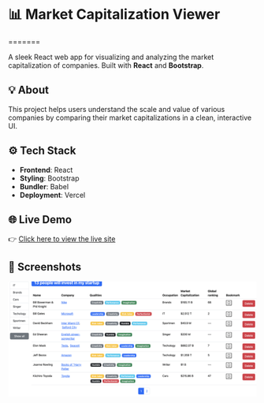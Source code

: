 # 📊 Market Capitalization Viewer

=======

A sleek React web app for visualizing and analyzing the market capitalization of companies. Built with **React** and **Bootstrap**.

## 💡 About

This project helps users understand the scale and value of various companies by comparing their market capitalizations in a clean, interactive UI.

## ⚙️ Tech Stack

- **Frontend**: React
- **Styling**: Bootstrap
- **Bundler**: Babel
- **Deployment**: Vercel

## 🌐 Live Demo

👉 [Click here to view the live site](https://project-git-main-vladikhans-projects.vercel.app/)

## 📸 Screenshots

![Home Page](./public/homepage.png)
